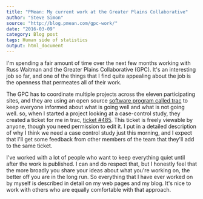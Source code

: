 ```yaml
---
title: "PMean: My current work at the Greater Plains Collaborative"
author: "Steve Simon"
source: "http://blog.pmean.com/gpc-work/"
date: "2016-03-09"
category: Blog post
tags: Human side of statistics
output: html_document
---
```


I'm spending a fair amount of time over the next few months working with
Russ Waitman and the Greater Plains Collaborative (GPC). It's an
interesting job so far, and one of the things that I find quite
appealing about the job is the openness that permeates all of their
work.

<!---More--->

The GPC has to coordinate multiple projects across the eleven
participating sites, and they are using an open source [software program
called trac](https://trac.edgewall.org/) to keep everyone informed about
what is going well and what is not going well. so, when I started a
project looking at a case-control study, they created a ticket for me in
trac, [ticket
\#485](https://informatics.gpcnetwork.org/trac/Project/ticket/485). This
ticket is freely viewable by anyone, though you need permission to edit
it. I put in a detailed description of why I think we need a case
control study just this morning, and I expect that I'll get some
feedback from other members of the team that they'll add to the same
ticket.

I've worked with a lot of people who want to keep everything quiet until
after the work is published. I can and do respect that, but I honestly
feel that the more broadly you share your ideas about what you're
working on, the better off you are in the long run. So everything that I
have ever worked on by myself is described in detail on my web pages and
my blog. It's nice to work with others who are equally comfortable with
that approach.


